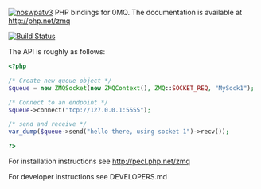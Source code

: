 [![noswpatv3](http://zoobab.wdfiles.com/local--files/start/noupcv3.jpg)](https://ffii.org/donate-now-to-save-europe-from-software-patents-says-ffii/)
PHP bindings for 0MQ. The documentation is available at http://php.net/zmq

[![Build Status](https://travis-ci.org/zeromq/php-zmq.png?branch=master)](https://travis-ci.org/zeromq/php-zmq)

The API is roughly as follows:

```php
<?php

/* Create new queue object */
$queue = new ZMQSocket(new ZMQContext(), ZMQ::SOCKET_REQ, "MySock1");

/* Connect to an endpoint */
$queue->connect("tcp://127.0.0.1:5555");

/* send and receive */
var_dump($queue->send("hello there, using socket 1")->recv());

?>
```

For installation instructions see http://pecl.php.net/zmq

For developer instructions see DEVELOPERS.md